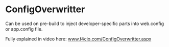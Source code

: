 # ConfigOverwritter
Can be used on pre-build to inject developer-specific parts into web.config or app.config file.

Fully explained in video here: www.f4cio.com/ConfigOverwritter.aspx
